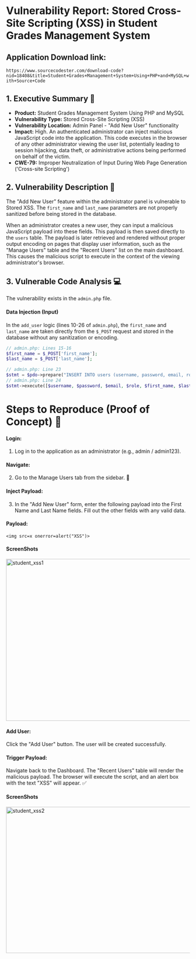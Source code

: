 # Vulnerability Report: Stored Cross-Site Scripting (XSS) in Student Grades Management System
## Application Download link: 
```https://www.sourcecodester.com/download-code?nid=18408&title=Student+Grades+Management+System+Using+PHP+and+MySQL+with+Source+Code```
## 1. Executive Summary 📝

- **Product:** Student Grades Management System Using PHP and MySQL
- **Vulnerability Type:** Stored Cross-Site Scripting (XSS)
- **Vulnerability Location:** Admin Panel - "Add New User" functionality
- **Impact:** High. An authenticated administrator can inject malicious JavaScript code into the application. This code executes in the browser of any other administrator viewing the user list, potentially leading to session hijacking, data theft, or administrative actions being performed on behalf of the victim.
- **CWE-79:** Improper Neutralization of Input During Web Page Generation ('Cross-site Scripting')

## 2. Vulnerability Description 🧐

The "Add New User" feature within the administrator panel is vulnerable to Stored XSS. The `first_name` and `last_name` parameters are not properly sanitized before being stored in the database.

When an administrator creates a new user, they can input a malicious JavaScript payload into these fields. This payload is then saved directly to the `users` table. The payload is later retrieved and rendered without proper output encoding on pages that display user information, such as the "Manage Users" table and the "Recent Users" list on the main dashboard. This causes the malicious script to execute in the context of the viewing administrator's browser.

## 3. Vulnerable Code Analysis 💻

The vulnerability exists in the `admin.php` file.

#### Data Injection (Input)
In the `add_user` logic (lines 10-26 of `admin.php`), the `first_name` and `last_name` are taken directly from the `$_POST` request and stored in the database without any sanitization or encoding.

```php
// admin.php: Lines 15-16
$first_name = $_POST['first_name'];
$last_name = $_POST['last_name'];

// admin.php: Line 23
$stmt = $pdo->prepare("INSERT INTO users (username, password, email, role, first_name, last_name) VALUES (?, ?, ?, ?, ?, ?)");
// admin.php: Line 24
$stmt->execute([$username, $password, $email, $role, $first_name, $last_name]);
```

# Steps to Reproduce (Proof of Concept) 🚀

  #### Login: 
  1. Log in to the application as an administrator (e.g., admin / admin123).

  #### Navigate: 
  2. Go to the Manage Users tab from the sidebar. 🧭

  #### Inject Payload: 
  3. In the "Add New User" form, enter the following payload into the First Name and Last Name fields. Fill out the other fields with any valid data.

  #### Payload: 
  
  ```<img src=x onerror=alert("XSS")>```

  #### ScreenShots
  
<img width="958" height="443" alt="student_xss1" src="https://github.com/user-attachments/assets/7fe5cda4-e6f7-4887-ba0e-535e5be4c34c" />


  #### Add User: 
  Click the "Add User" button. The user will be created successfully.

  #### Trigger Payload: 
  
  Navigate back to the Dashboard. The "Recent Users" table will render the malicious payload. The browser will execute the script, and an alert box with the text "XSS" will appear. ✅

  #### ScreenShots
  
<img width="955" height="400" alt="student_xss2" src="https://github.com/user-attachments/assets/80c63ff8-9f2d-420a-ac07-e3af29ac8b02" />
